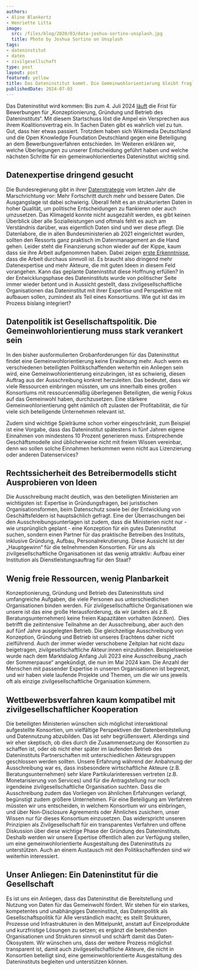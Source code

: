 ```yaml
---
authors:
- Aline Blankertz
- Henriette Litta
image:
  src: /files/blog/2020/03/data-joshua-sortino-unsplash.jpg
  title: Photo by Joshua Sortino on Unsplash
tags:
- dateninstitut
- daten
- zivilgesellschaft
type: post
layout: post
featured: yellow
title: Das Dateninstitut kommt. Die Gemeinwohlorientierung bleibt fraglich
publishedDate: 2024-07-03
---
```


Das Dateninstitut wird kommen: Bis zum 4. Juli 2024 [läuft](https://bieterportal.pd-g.e-va.eu/?tid=dd7c196d2ee42c5b953d617afb8ab0b0) die Frist für Bewerbungen für „Konzeptionierung, Gründung und Betrieb des Dateninstituts“. Mit diesem Startschuss löst die Ampel ein Versprechen aus ihrem Koalitionsvertrag ein. In Sachen Daten gibt es wahrlich viel zu tun. Gut, dass hier etwas passiert. Trotzdem haben sich Wikimedia Deutschland und die Open Knowledge Foundation Deutschland gegen eine Beteiligung an dem Bewerbungsverfahren entschieden. Im Weiteren erklären wir, welche Überlegungen zu unserer Entscheidung geführt haben und welche nächsten Schritte für ein gemeinwohlorientiertes Dateninstitut wichtig sind.

## Datenexpertise dringend gesucht

Die Bundesregierung gibt in ihrer [Datenstrategie](https://www.bmi.bund.de/SharedDocs/downloads/DE/veroeffentlichungen/2023/datenstrategie.html) vom letzten Jahr die Marschrichtung vor: Mehr Fortschritt durch mehr und bessere Daten. Die Ausgangslage ist dabei schwierig. Überall fehlt es an strukturierten Daten in hoher Qualität, um politische Entscheidungen zu flankieren oder auch umzusetzen. Das Klimageld konnte nicht ausgezahlt werden, es gibt keinen Überblick über alle Sozialleistungen und oftmals fehlt es auch am Verständnis darüber, was eigentlich Daten sind und wer diese pflegt. Die Datenlabore, die in allen Bundesministerien ab 2021 eingerichtet wurden, sollten den Ressorts ganz praktisch im Datenmanagement an die Hand gehen. Leider steht die Finanzierung schon wieder auf der Kippe, kaum dass sie ihre Arbeit aufgenommen haben. Dabei zeigen [erste Erkenntnisse](https://www.oeffentliche-it.de/documents/10181/14412/Auf+dem+Weg+zur+evidenzbasierten+Politik+-+Eine+Analyse+der+Datenlabore+der+Deutschen+Bundesregierung), dass die Arbeit durchaus sinnvoll ist. Es braucht also dringend mehr Datenexpertise und mehr Akteure, die mit guten Ideen in diesem Feld vorangehen. Kann das geplante Dateninstitut diese Hoffnung erfüllen? In der Entwicklungsphase des Dateninstituts wurde von politischer Seite  immer wieder betont und in Aussicht gestellt, dass  zivilgesellschaftliche Organisationen das Dateninstitut mit ihrer Expertise und Perspektive mit aufbauen sollen, zumindest als Teil eines Konsortiums. Wie gut ist das im Prozess bislang integriert?

## Datenpolitik ist Gesellschaftspolitik. Die Gemeinwohlorientierung muss stark verankert sein

In den bisher ausformulierten Grobanforderungen für das Dateninstitut findet eine Gemeinwohlorientierung keine Erwähnung mehr. Auch wenn es verschiedenen beteiligten Politikschaffenden weiterhin ein Anliegen sein wird, eine Gemeinwohlorientierung einzubringen, ist es schwierig, diesen Auftrag aus der Ausschreibung konkret herzuleiten. Das bedeutet, dass wir viele Ressourcen einbringen müssten, um uns innerhalb eines großen Konsortiums mit ressourcenmäßig überlegenen Beteiligten, die wenig Fokus auf das Gemeinwohl haben, durchzusetzen. Eine stärkere Gemeinwohlorientierung geht nämlich oft zulasten der Profitabilität, die für viele sich beteiligende Unternehmen relevant ist. 

Zudem sind wichtige Spielräume schon vorher eingeschränkt, zum Beispiel ist eine Vorgabe, dass das Dateninstitut spätestens in fünf Jahren eigene Einnahmen von mindestens 10 Prozent generieren muss. Entsprechende Geschäftsmodelle sind üblicherweise nicht mit freiem Wissen vereinbar, denn wo sollen solche Einnahmen herkommen wenn nicht aus Lizenzierung oder anderen Datenservices?

## Rechtssicherheit des Betreibermodells sticht Ausprobieren von Ideen

Die Ausschreibung macht deutlich, was den beteiligten Ministerien am wichtigsten ist: Expertise in Gründungsfragen, bei juristischen Organisationsformen, beim Datenschutz sowie bei der Entwicklung von Geschäftsfeldern ist hauptsächlich gefragt. Eine der Überraschungen bei den Ausschreibungsunterlagen ist zudem, dass die Ministerien nicht nur - wie ursprünglich geplant - eine Konzeption für ein gutes Dateninstitut suchen, sondern einen Partner für das praktische Betreiben des Instituts, inklusive Gründung, Aufbau, Personalrekrutierung. Diese Aussicht ist der „Hauptgewinn“ für die teilnehmenden Konsortien. Für uns als zivilgesellschaftliche Organisationen ist das wenig attraktiv: Aufbau einer Institution als Dienstleistungsauftrag für den Staat?

## Wenig freie Ressourcen, wenig Planbarkeit

Konzeptionierung, Gründung und Betrieb des Dateninstituts sind umfangreiche Aufgaben, die viele Personen aus unterschiedlichen Organisationen binden werden. Für zivilgesellschaftliche Organisationen wie unsere ist das eine große Herausforderung, da wir (anders als z.B. Beratungsunternehmen) keine freien Kapazitäten vorhalten (können).  Dies betrifft die zeitintensive Teilnahme an der Ausschreibung, aber auch den auf fünf Jahre ausgelegten Betrieb. Die gleichzeitige Ausschreibung von Konzeption, Gründung und Betrieb ist unseres Erachtens daher nicht zielführend. Auch der immer wieder verschobene Zeitplan hat nicht dazu beigetragen, zivilgesellschaftliche Akteur:innen einzubinden. Beispielsweise wurde nach dem Marktdialog Anfang Juli 2023 eine Ausschreibung „nach der Sommerpause“ angekündigt, die nun im Mai 2024 kam. Die Anzahl der Menschen mit passender Expertise in unseren Organisationen ist begrenzt, und wir haben viele laufende Projekte und Themen, um die wir uns jeweils oft als einzige zivilgesellschaftliche Organisation kümmern.

## Wettbewerbsverfahren kaum kompatibel mit zivilgesellschaftlicher Kooperation

Die beteiligten Ministerien wünschen sich möglichst intersektional aufgestellte Konsortien, um vielfältige Perspektiven der Datenbereitstellung und Datennutzung abzubilden. Das ist sehr begrüßenswert. Allerdings sind wir eher skeptisch, ob dies durch die Zusammensetzung der Konsortien zu schaffen ist, oder ob nicht eher später im laufenden Betrieb des Dateninstituts Partnerschaften mit unterschiedlichen Akteursgruppen geschlossen werden sollten. Unsere Erfahrung während der Anbahnung der Ausschreibung war es, dass insbesondere wirtschaftliche Akteure (z.B. Beratungsunternehmen) sehr klare Partikularinteressen vertreten (z.B. Monetarisierung von Services) und für die Antragstellung nur noch irgendeine zivilgesellschaftliche Organisation suchten. Dass die Ausschreibung zudem das Vorliegen von ähnlichen Erfahrungen verlangt, begünstigt zudem größere Unternehmen. Für eine Beteiligung am Verfahren müssten wir uns entscheiden, in welchem Konsortium wir uns einbringen, und über Non-Disclosure Agreements oder Ähnliches zusichern, unser Wissen nur für dieses Konsortium einzusetzen. Das widerspricht unseren Prinzipien als Zivilgesellschaft für ein transparentes Verfahren und offene Diskussion über diese wichtige Phase der Gründung des Dateninstituts. Deshalb werden wir unsere Expertise öffentlich allen zur Verfügung stellen, um eine gemeinwohlorientierte Ausgestaltung des Dateninstituts zu unterstützen. Auch an einem Austausch mit den Politikschaffenden sind wir weiterhin interessiert.

## Unser Anliegen: Ein Dateninstitut für die Gesellschaft

Es ist uns ein Anliegen, dass das Dateninstitut die Bereitstellung und Nutzung von Daten für das Gemeinwohl fördert. Wir stehen für ein starkes, kompetentes und unabhängiges Dateninstitut, das Datenpolitik als Gesellschaftspolitik für Alle verständlich macht; es stellt Strukturen, Prozesse und Infrastrukturen in den Mittelpunkt, anstatt auf Einzelprodukte und kurzfristige Lösungen zu setzen; es ergänzt die bestehenden Organisationen und Strukturen sinnvoll und schärft damit das Daten-Ökosystem. Wir wünschen uns, dass der weitere Prozess möglichst transparent ist, damit auch zivilgesellschaftliche Akteure, die nicht in Konsortien beteiligt sind, eine gemeinwohlorientierte Ausgestaltung des Dateninstituts begleiten und unterstützen können.
